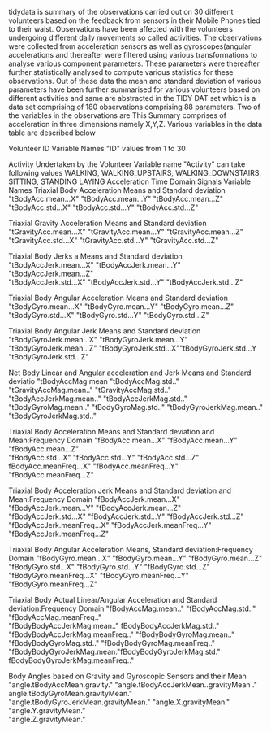 tidydata is summary of the observations carried out on 30 different volunteers based on the feedback from sensors in their Mobile Phones tied to their waist. Observations have been affected with the volunteers undergoing different daily movements so called activities. The observations were collected from acceleration sensors as well as gyroscopes(angular accelerations and thereafter were filtered using  various transformations to analyse various component parameters. These parameters were thereafter further statistically analysed to compute various statistics for these observations. Out of these data the mean and standard deviation of various parameters have been further summarised for various volunteers based on different activities and same are abstracted in the TIDY DAT set which is a data set comprising of 180 observations comprising 88 parameters.  Two of the variables in the observations are 
This Summary  comprises of acceleration in three dimensions namely X,Y,Z. Various variables in the data table are described below

 Volunteer ID Variable Names "ID" values from 1 to 30
 
 Activity Undertaken by the Volunteer Variable name "Activity"  can  take following values WALKING, WALKING_UPSTAIRS, WALKING_DOWNSTAIRS, SITTING, STANDING  LAYING
Acceleration Time Domain Signals Variable Names
Triaxial Body Acceleration Means and Standard deviation
 "tBodyAcc.mean...X"              "tBodyAcc.mean...Y"               		      "tBodyAcc.mean...Z"                
 "tBodyAcc.std...X"                    "tBodyAcc.std...Y"                    		      "tBodyAcc.std...Z"   
   
 Triaxial Gravity Acceleration Means and Standard deviation
 "tGravityAcc.mean...X"             "tGravityAcc.mean...Y"                  		 "tGravityAcc.mean...Z"               
 "tGravityAcc.std...X"                  "tGravityAcc.std...Y"                  		   "tGravityAcc.std...Z"    
   
Triaxial Body Jerks a Means and Standard deviation
 "tBodyAccJerk.mean...X"            "tBodyAccJerk.mean...Y"                                   "tBodyAccJerk.mean...Z"               
 "tBodyAccJerk.std...X"             "tBodyAccJerk.std...Y"                                       "tBodyAccJerk.std...Z"                 

Triaxial Body Angular  Acceleration Means and Standard deviation
"tBodyGyro.mean...X"       	"tBodyGyro.mean...Y"       "tBodyGyro.mean...Z"                   "tBodyGyro.std...X"           "tBodyGyro.std...Y"                                              "tBodyGyro.std...Z"    
                
Triaxial Body Angular  Jerk Means and Standard deviation
"tBodyGyroJerk.mean...X"   "tBodyGyroJerk.mean...Y"  "tBodyGyroJerk.mean...Z"               "tBodyGyroJerk.std...X""tBodyGyroJerk.std...Y                                   "tBodyGyroJerk.std...Z"     
           
Net Body  Linear  and Angular acceleration and   Jerk Means and Standard deviatio
"tBodyAccMag.mean        "tBodyAccMag.std.."         "tGravityAccMag.mean.."                "tGravityAccMag.std.." "tBodyAccJerkMag.mean.."       "tBodyAccJerkMag.std.."                "tBodyGyroMag.mean.."   "tBodyGyroMag.std.."        "tBodyGyroJerkMag.mean.."              "tBodyGyroJerkMag.std.."     

         
 Triaxial Body Acceleration Means and Standard deviation and Mean:Frequency Domain
"fBodyAcc.mean...X"                 	      "fBodyAcc.mean...Y"              	    	     "fBodyAcc.mean...Z"                   
 "fBodyAcc.std...X"                   	     "fBodyAcc.std...Y"                	   	      "fBodyAcc.std...Z"                           fBodyAcc.meanFreq...X"                "fBodyAcc.meanFreq...Y"                      "fBodyAcc.meanFreq...Z"  
 
Triaxial Body Acceleration Jerk Means and Standard deviation and Mean:Frequency Domain
"fBodyAccJerk.mean...X"                "fBodyAccJerk.mean...Y"                                "fBodyAccJerk.mean...Z"               
 "fBodyAccJerk.std...X"                "fBodyAccJerk.std...Y"                                      "fBodyAccJerk.std...Z"                 "fBodyAccJerk.meanFreq...X"         "fBodyAccJerk.meanFreq...Y"               "fBodyAccJerk.meanFreq...Z"           

Triaxial Body  Angular Acceleration Means, Standard deviation:Frequency Domain
"fBodyGyro.mean...X"                      "fBodyGyro.mean...Y"                                     "fBodyGyro.mean...Z"                  
 "fBodyGyro.std...X"                          "fBodyGyro.std...Y"                                       "fBodyGyro.std...Z"                   
"fBodyGyro.meanFreq...X"               "fBodyGyro.meanFreq...Y"                       "fBodyGyro.meanFreq...Z"               

Triaxial Body Actual Linear/Angular  Acceleration and Standard deviation:Frequency Domain
"fBodyAccMag.mean.."                   "fBodyAccMag.std.."                    "fBodyAccMag.meanFreq.."              
 "fBodyBodyAccJerkMag.mean.."   fBodyBodyAccJerkMag.std.." "fBodyBodyAccJerkMag.meanFreq.."      "fBodyBodyGyroMag.mean.."  "fBodyBodyGyroMag.std.."               "fBodyBodyGyroMag.meanFreq.."          "fBodyBodyGyroJerkMag.mean."fBodyBodyGyroJerkMag.std." fBodyBodyGyroJerkMag.meanFreq.."  
 
 Body Angles based on Gravity and Gyroscopic Sensors and their Mean
"angle.tBodyAccMean.gravity."
 "angle.tBodyAccJerkMean..gravityMean
." angle.tBodyGyroMean.gravityMean."    
 "angle.tBodyGyroJerkMean.gravityMean."
 "angle.X.gravityMean."               
  "angle.Y.gravityMean."               
  "angle.Z.gravityMean."                
